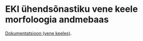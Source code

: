 # EKI ühendsõnastiku vene keele morfoloogia andmebaas

[Dokumentatsioon (vene keeles)](./doc/ruMAB.md).
